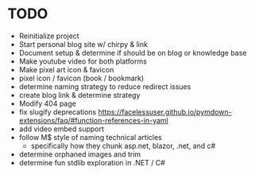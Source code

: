# TODO
- Reinitialize project
- Start personal blog site w/ chirpy & link
- Document setup & determine if should be on blog or knowledge base
- Make youtube video for both platforms
- Make pixel art icon & favicon
- pixel icon / favicon (book / bookmark)
- determine naming strategy to reduce redirect issues
- create blog link & determine strategy
- Modify 404 page
- fix slugify deprecations
https://facelessuser.github.io/pymdown-extensions/faq/#function-references-in-yaml
- add video embed support
- follow M$ style of naming technical articles
  - specifically how they chunk asp.net, blazor, .net, and c#
- determine orphaned images and trim
- determine fun stdlib exploration in .NET / C#
